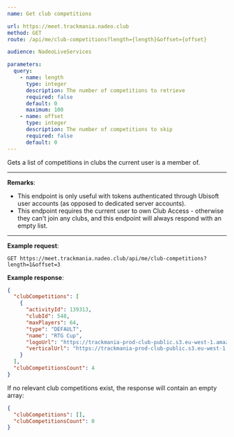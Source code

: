 ```yaml
---
name: Get club competitions

url: https://meet.trackmania.nadeo.club
method: GET
route: /api/me/club-competitions?length={length}&offset={offset}

audience: NadeoLiveServices

parameters:
  query:
    - name: length
      type: integer
      description: The number of competitions to retrieve
      required: false
      default: 0
      maximum: 100
    - name: offset
      type: integer
      description: The number of competitions to skip
      required: false
      default: 0
---
```


Gets a list of competitions in clubs the current user is a member of.

---

**Remarks**:

- This endpoint is only useful with tokens authenticated through Ubisoft user accounts (as opposed to dedicated server accounts).
- This endpoint requires the current user to own Club Access - otherwise they can't join any clubs, and this endpoint will always respond with an empty list.

---

**Example request**:

```plain
GET https://meet.trackmania.nadeo.club/api/me/club-competitions?length=1&offset=3
```

**Example response**:

```json
{
  "clubCompetitions": [
    {
      "activityId": 139313,
      "clubId": 548,
      "maxPlayers": 64,
      "type": "DEFAULT",
      "name": "RTG Cup",
      "logoUrl": "https://trackmania-prod-club-public.s3.eu-west-1.amazonaws.com/competitions/club/139313/logo/qx1flzj0darurljayib2.png",
      "verticalUrl": "https://trackmania-prod-club-public.s3.eu-west-1.amazonaws.com/competitions/club/139313/vertical/hokmohihqlhkzoeqtfnr.png"
    }
  ],
  "clubCompetitionsCount": 4
}
```

If no relevant club competitions exist, the response will contain an empty array:

```json
{
  "clubCompetitions": [],
  "clubCompetitionsCount": 0
}
```
